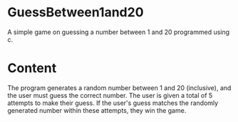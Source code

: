 # GuessBetween1and20
A simple game on guessing a number between 1 and 20 programmed using c.

# Content
The program generates a random number between 1 and 20 (inclusive), and the user must guess the correct number. The user is given a total of 5 attempts to make their guess. If the user's guess matches the randomly generated number within these attempts, they win the game.
